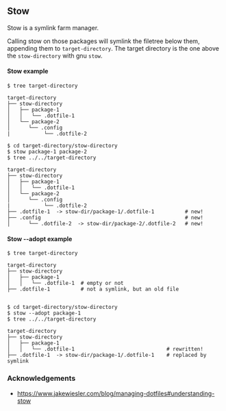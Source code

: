 ## Stow

Stow is a symlink farm manager.

Calling stow on those packages will symlink the filetree below them, appending them to `target-directory`. The target directory is the one above the `stow-directory` with gnu `stow`.

#### Stow example
```
$ tree target-directory

target-directory
├── stow-directory
│   ├── package-1
│   │   └── .dotfile-1
│   └── package-2
│      └── .config
|           └── .dotfile-2

$ cd target-directory/stow-directory
$ stow package-1 package-2
$ tree ../../target-directory

target-directory
├── stow-directory
│   ├── package-1
│   │   └── .dotfile-1
│   └── package-2
│      └── .config
|           └── .dotfile-2
├── .dotfile-1  -> stow-dir/package-1/.dotfile-1          # new!
├── .config                                               # new!
│      └── .dotfile-2  -> stow-dir/package-2/.dotfile-2   # new!
```


#### Stow --adopt example

```
$ tree target-directory

target-directory
├── stow-directory
│   ├── package-1
│   │   └── .dotfile-1  # empty or not
├── .dotfile-1          # not a symlink, but an old file


$ cd target-directory/stow-directory
$ stow --adopt package-1
$ tree ../../target-directory

target-directory
├── stow-directory
│   ├── package-1
│   │   └── .dotfile-1                              # rewritten!
├── .dotfile-1  -> stow-dir/package-1/.dotfile-1    # replaced by symlink
```

### Acknowledgements

- https://www.jakewiesler.com/blog/managing-dotfiles#understanding-stow